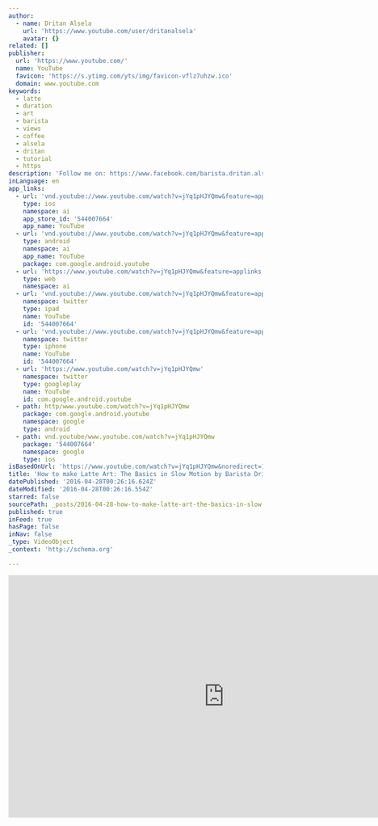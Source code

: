 ```yaml
---
author:
  - name: Dritan Alsela
    url: 'https://www.youtube.com/user/dritanalsela'
    avatar: {}
related: []
publisher:
  url: 'https://www.youtube.com/'
  name: YouTube
  favicon: 'https://s.ytimg.com/yts/img/favicon-vflz7uhzw.ico'
  domain: www.youtube.com
keywords:
  - latte
  - duration
  - art
  - barista
  - views
  - coffee
  - alsela
  - dritan
  - tutorial
  - https
description: 'Follow me on: https://www.facebook.com/barista.dritan.alsela https://instagram.com/dritanalsela https://twitter.com/DritanAlsela'
inLanguage: en
app_links:
  - url: 'vnd.youtube://www.youtube.com/watch?v=jYq1pHJYQmw&feature=applinks'
    type: ios
    namespace: ai
    app_store_id: '544007664'
    app_name: YouTube
  - url: 'vnd.youtube://www.youtube.com/watch?v=jYq1pHJYQmw&feature=applinks'
    type: android
    namespace: ai
    app_name: YouTube
    package: com.google.android.youtube
  - url: 'https://www.youtube.com/watch?v=jYq1pHJYQmw&feature=applinks'
    type: web
    namespace: ai
  - url: 'vnd.youtube://www.youtube.com/watch?v=jYq1pHJYQmw&feature=applinks'
    namespace: twitter
    type: ipad
    name: YouTube
    id: '544007664'
  - url: 'vnd.youtube://www.youtube.com/watch?v=jYq1pHJYQmw&feature=applinks'
    namespace: twitter
    type: iphone
    name: YouTube
    id: '544007664'
  - url: 'https://www.youtube.com/watch?v=jYq1pHJYQmw'
    namespace: twitter
    type: googleplay
    name: YouTube
    id: com.google.android.youtube
  - path: http/www.youtube.com/watch?v=jYq1pHJYQmw
    package: com.google.android.youtube
    namespace: google
    type: android
  - path: vnd.youtube/www.youtube.com/watch?v=jYq1pHJYQmw
    package: '544007664'
    namespace: google
    type: ios
isBasedOnUrl: 'https://www.youtube.com/watch?v=jYq1pHJYQmw&noredirect=1'
title: 'How to make Latte Art: The Basics in Slow Motion by Barista Dritan Alsela'
datePublished: '2016-04-28T00:26:16.624Z'
dateModified: '2016-04-28T00:26:16.554Z'
starred: false
sourcePath: _posts/2016-04-28-how-to-make-latte-art-the-basics-in-slow-motion-by-barista.md
published: true
inFeed: true
hasPage: false
inNav: false
_type: VideoObject
_context: 'http://schema.org'

---
```

<iframe src="https://cdn.embedly.com/widgets/media.html?src=https%3A%2F%2Fwww.youtube.com%2Fembed%2FjYq1pHJYQmw%3Ffeature%3Doembed&amp;url=https%3A%2F%2Fwww.youtube.com%2Fwatch%3Fv%3DjYq1pHJYQmw%26noredirect%3D1&amp;image=https%3A%2F%2Fi.ytimg.com%2Fvi%2FjYq1pHJYQmw%2Fhqdefault.jpg&amp;key=b7d04c9b404c499eba89ee7072e1c4f7&amp;type=text%2Fhtml&amp;schema=youtube" width="854" height="480" scrolling="no" frameborder="0" allowfullscreen="" style=""></iframe>